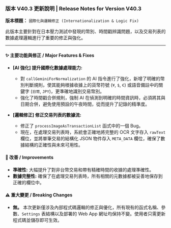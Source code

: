### 版本 V40.3 更新說明 | Release Notes for Version V40.3

**版本標題：** `國際化與邏輯修正 (Internationalization & Logic Fix)`

此版本主要針對在日本壓力測試中發現的幣別、時間戳辨識問題，以及交易列表的數據處理邏輯進行了重要的修正與強化。

---

#### ✨ 主要功能與修正 / Major Features & Fixes

* **[AI 強化] 提升國際化數據處理能力:**
    * 對 `callGeminiForNormalization` 的 AI 指令進行了強化，新增了明確的幣別判斷規則，使其能夠根據收據上的貨幣符號 (`¥`, `$`, `€`) 或語音備註中的關鍵字 (`日幣`, `JPY`)，更準確地識別交易幣別。
    * 強化了時間戳合併規則，強制 AI 在偵測到明確的時間資訊時，必須將其與日期合併，避免使用預設的午夜時間，從而提升了記錄的精準度。

* **[邏輯修正] 修正交易列表的數據流:**
    * 修正了 `processImageAsTransactionList` 函式中的一個 Bug。
    * 現在，在處理交易列表時，系統會正確地將完整的 OCR 文字存入 `rawText` 欄位，並將單筆交易的結構化 JSON 物件存入 `META_DATA` 欄位，確保了數據結構的正確性與未來可用性。

#### 🚀 改善 / Improvements

* **準確性:** 大幅提升了對非台幣交易和帶有精確時間的收據的處理準確性。
* **數據完整性:** 確保了在處理交易列表時，所有相關的元數據都被妥善地保存到正確的欄位中。

#### ⚠️ 重大變更 / Breaking Changes

* **無。** 本次更新僅涉及內部程式碼邏輯的修正與優化，所有現有的函式名稱、參數、`Settings` 表結構以及部署的 Web App 網址均保持不變。使用者只需更新程式碼並儲存即可生效。
